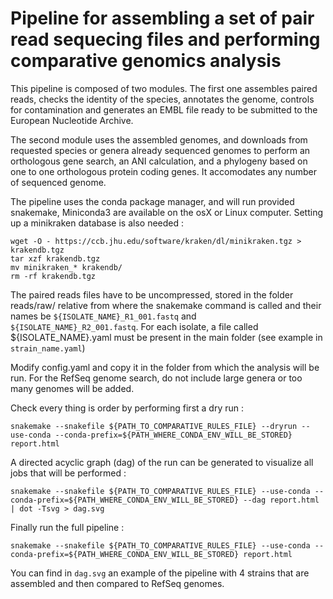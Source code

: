 # Pipeline for assembling a set of pair read sequecing files and performing comparative genomics analysis

This pipeline is composed of two modules. The first one assembles paired reads, checks the identity of the species, annotates the genome, controls for contamination and generates an EMBL file ready to be submitted to the European Nucleotide Archive.

The second module uses the assembled genomes, and downloads from requested species or genera already sequenced genomes to perform an orthologous gene search, an ANI calculation, and a phylogeny based on one to one orthologous protein coding genes. It accomodates any number of sequenced genome. 

The pipeline uses the conda package manager, and will run provided snakemake, Miniconda3 are available on the osX or Linux computer.
Setting up a minikraken database is also needed : 
```
wget -O - https://ccb.jhu.edu/software/kraken/dl/minikraken.tgz > krakendb.tgz
tar xzf krakendb.tgz
mv minikraken_* krakendb/
rm -rf krakendb.tgz
```

The paired reads files have to be uncompressed, stored in the folder reads/raw/ relative from where the snakemake command is called and their names be `${ISOLATE_NAME}_R1_001.fastq` and `${ISOLATE_NAME}_R2_001.fastq`. For each isolate, a file called ${ISOLATE_NAME}.yaml must be present in the main folder (see example in `strain_name.yaml`)

Modify config.yaml and copy it in the folder from which the analysis will be run. For the RefSeq genome search, do not include large genera or too many genomes will be added.   

Check every thing is order by performing first a dry run :

```
snakemake --snakefile ${PATH_TO_COMPARATIVE_RULES_FILE} --dryrun --use-conda --conda-prefix=${PATH_WHERE_CONDA_ENV_WILL_BE_STORED} report.html
```

A directed acyclic graph (dag) of the run can be generated to visualize all jobs that will be performed :

```
snakemake --snakefile ${PATH_TO_COMPARATIVE_RULES_FILE} --use-conda --conda-prefix=${PATH_WHERE_CONDA_ENV_WILL_BE_STORED} --dag report.html | dot -Tsvg > dag.svg
```

Finally run the full pipeline : 

```
snakemake --snakefile ${PATH_TO_COMPARATIVE_RULES_FILE} --use-conda --conda-prefix=${PATH_WHERE_CONDA_ENV_WILL_BE_STORED} report.html 
```

You can find in `dag.svg` an example of the pipeline with 4 strains that are assembled and then compared to RefSeq genomes.
